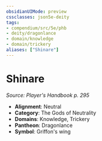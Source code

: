```yaml
---
obsidianUIMode: preview
cssclasses: json5e-deity
tags:
- compendium/src/5e/phb
- deity/dragonlance
- domain/knowledge
- domain/trickery
aliases: ["Shinare"]
---
```

# Shinare
*Source: Player's Handbook p. 295* 

- **Alignment**: Neutral
- **Category**: The Gods of Neutrality
- **Domains**: Knowledge, Trickery
- **Pantheon**: Dragonlance
- **Symbol**: Griffon's wing
